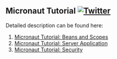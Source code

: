 ## Micronaut Tutorial  [![Twitter](https://img.shields.io/twitter/follow/piotr_minkowski.svg?style=social&logo=twitter&label=Follow%20Me)](https://twitter.com/piotr_minkowski)

Detailed description can be found here: 
1. [Micronaut Tutorial: Beans and Scopes](https://piotrminkowski.wordpress.com/2019/04/15/micronaut-tutorial-beans-and-scopes/)
2. [Micronaut Tutorial: Server Application](https://piotrminkowski.wordpress.com/2019/04/23/micronaut-tutorial-server-application/)
2. [Micronaut Tutorial: Security](https://piotrminkowski.wordpress.com/2019/04/25/micronaut-tutorial-security/)